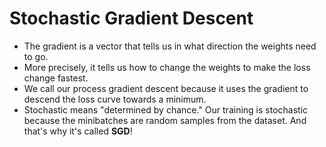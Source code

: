 # Stochastic Gradient Descent
- The gradient is a vector that tells us in what direction the weights need to go. 
- More precisely, it tells us how to change the weights to make the loss change fastest. 
- We call our process gradient descent because it uses the gradient to descend the loss curve towards a minimum. 
- Stochastic means "determined by chance." Our training is stochastic because the minibatches are random samples from the dataset. And that's why it's called **SGD**! 
